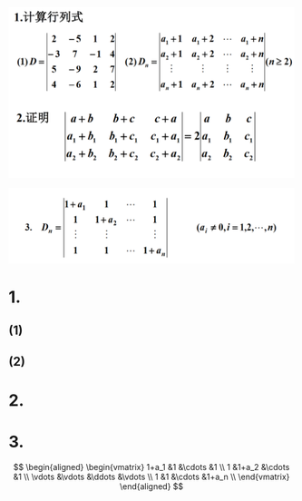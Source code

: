 ![](2020-11-09-09-46-18.png)

![](2020-11-09-09-46-32.png)

# 1.

## (1)

## (2)


# 2.


# 3.

$$
\begin{aligned}
\begin{vmatrix}
1+a_1 &1 &\cdots &1 \\
1 &1+a_2 &\cdots &1 \\
\vdots &\vdots &\ddots &\vdots \\
1 &1 &\cdots &1+a_n \\
\end{vmatrix}
\end{aligned}
$$